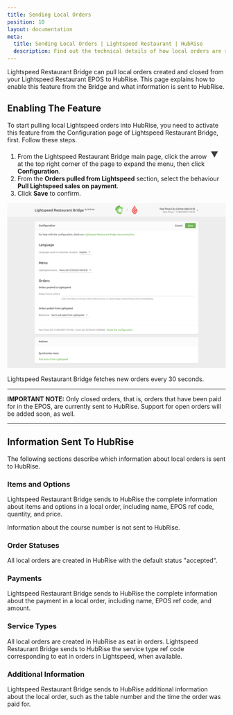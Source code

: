 ```yaml
---
title: Sending Local Orders
position: 10
layout: documentation
meta:
  title: Sending Local Orders | Lightspeed Restaurant | HubRise
  description: Find out the technical details of how local orders are sent from Lightspeed to HubRise, which fields are passed and which are not.
---
```


Lightspeed Restaurant Bridge can pull local orders created and closed from your Lightspeed Restaurant EPOS to HubRise.
This page explains how to enable this feature from the Bridge and what information is sent to HubRise.

## Enabling The Feature

To start pulling local Lightspeed orders into HubRise, you need to activate this feature from the Configuration page of Lightspeed Restaurant Bridge, first. Follow these steps.

1. From the Lightspeed Restaurant Bridge main page, click the arrow <InlineImage width="20" height="20">![Arrow icon](../images/001-arrow.jpg)</InlineImage> at the top right corner of the page to expand the menu, then click **Configuration**.
1. From the **Orders pulled from Lightspeed** section, select the behaviour **Pull Lightspeed sales on payment**.
1. Click **Save** to confirm.

![Enable the feature to pull local Lightspeed orders to HubRise from the configuration page of Lightspeed Restaurant Bridge](../images/014-en-configuration-page.png)

Lightspeed Restaurant Bridge fetches new orders every 30 seconds.

---

**IMPORTANT NOTE:** Only closed orders, that is, orders that have been paid for in the EPOS, are currently sent to HubRise. Support for open orders will be added soon, as well.

---

## Information Sent To HubRise

The following sections describe which information about local orders is sent to HubRise.

### Items and Options

Lightspeed Restaurant Bridge sends to HubRise the complete information about items and options in a local order, including name, EPOS ref code, quantity, and price.

Information about the course number is not sent to HubRise.

### Order Statuses

All local orders are created in HubRise with the default status "accepted".

### Payments

Lightspeed Restaurant Bridge sends to HubRise the complete information about the payment in a local order, including name, EPOS ref code, and amount.

### Service Types

All local orders are created in HubRise as eat in orders. Lightspeed Restaurant Bridge sends to HubRise the service type ref code corresponding to eat in orders in Lightspeed, when available.

### Additional Information

Lightspeed Restaurant Bridge sends to HubRise additional information about the local order, such as the table number and the time the order was paid for.
